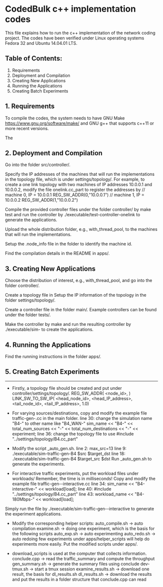 # CodedBulk c++ implementation codes

This file explains how to run the c++ implementation of the network coding project. The codes have been verified under Linux operating systems Fedora 32 and Ubuntu 14.04.01 LTS.

## Table of Contents:

1. Requirements
2. Deployment and Compilation
3. Creating New Applications
4. Running the Applications
5. Creating Batch Experiments

## 1. Requirements

To compile the codes, the system needs to have GNU Make
    https://www.gnu.org/software/make/
and GNU g++ that supports c++11 or more recent versions.

The 


## 2. Deployment and Compilation

Go into the folder src/controller/.

Specify the IP addresses of the machines that will run the 
implementations in the topology file, which is under
settings/topology/. For example, to create a one link topology
with two machines of IP addresses 10.0.0.1 and 10.0.0.2,
modify the file onelink.cc_part to register the addresses by
    // machine 0, IP = 10.0.0.1
    REG_SW_ADDR(0,"10.0.0.1") 
    // machine 1, IP = 10.0.0.2
    REG_SW_ADDR(1,"10.0.0.2")

Compile the provided controller files under the folder
controller/ by
    make test
and run the controller by
    ./executable/test-controller-onelink
to generate the applications.

Upload the whole distribution folder, e.g., with_thread_pool,
to the machines that will run the implementations.

Setup the .node_info file in the folder to identify the 
machine id.

Find the compilation details in the README in apps/. 


## 3. Creating New Applications

Choose the distribution of interest, e.g., with_thread_pool,
and go into the folder controller/.

Create a topology file in Setup the IP information of the topology
in the folder settings/topology/.

Create a controller file in the folder main/. Example controllers
can be found under the folder tests/.

Make the controller by
    make
and run the resulting controller by 
    ./executable/sim-<controller name>
to create the applications.


## 4. Running the Applications

Find the running instructions in the folder apps/.


## 5. Creating Batch Experiments
-----------------------------

- Firstly, a topology file should be created and put under controller/settings/topology/.
REG_SW_ADDR( <node_id>, <one addresses for local socket> )
LINK_SW_TO_SW_IP( <head_node_id>, <head_IP_address>,  <tail_node_id>, <tail_IP_address>, 1.0)

- For varying sources/destinations, copy and modify the example file
    traffic-gen-<topology name>.cc
in the main folder. 
line 30: change the simulation name "B4-" to other name like "B4_WAN-"
    sim_name << "B4-" << total_num_sources << "-" << total_num_destinations << "-" << experiment;
line 36: change the topology file to use
    #include "../settings/topology/B4.cc_part"

- Modify the script <topology name>_auto_gen.sh.
line 2:  max_src=13
line 9:    ./executable/sim-traffic-gen-B4 $src $target_dst
line 18:   ./executable/sim-traffic-gen-B4 $target_src $dst
Run <topology name>_auto_gen.sh to generate the experiments.

- For interactive traffic experiments, put the workload files under workloads/
Remember, the time is in milliseconds!
Copy and modify the example file
    traffic-gen-<topology name>-interactive.cc
line 34:
    sim_name << "B4-interactive-" << workload[load];
line 40:
    #include "../settings/topology/B4.cc_part"
line 43:
    workload_name << "B4-180Mbps-" << workload[load];

Simply run the file by ./executable/sim-traffic-gen-<topology name>-interactive
to generate the experiment applications.

- Modify the corresponding helper scripts:
auto_compile.sh   -> auto compilation
examine.sh        -> doing one experiment, which is the basis for the following scripts
auto_exp.sh       -> auto experimenting
auto_redo.sh      -> auto redoing few experiments
under apps/helper_scripts will help do experiments more easily.
Put the modified scripts under apps/.

- download_scripts is used at the computer that collects information.
conclude.cpp       -> read the traffic_summary and compute the throughput
gen_summary.sh     -> generate the summary files using conclude
dev-tmux.sh        -> start a tmux session
examine_results.sh -> download one result, the basis for dl_results.sh
dl_results.sh      -> download the results and put the results in a folder structure 
                      that conclude.cpp can read
